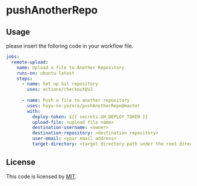 # pushAnotherRepo

## Usage

please insert the folloring code in your workflow file.
```yaml
jobs:
  remote-upload:
    name: Upload a file to Another Repository
    runs-on: ubuntu-latest
    steps:
      - name: Set up Git repository
        uses: actions/checkout@v2
        
      - name: Push a file to another repository
        uses: huyu-no-yozora/pushAnotherRepo@master
        with:
          deploy-token: ${{ secrets.GH_DEPLOY_TOKEN }}
          upload-file: <upload file name>
          destination-username: <owner>
          destination-repository: <destination repository>
          user-email: <your email address>
          target-directory: <target directory path under the root directory of destination repository>
```

## License
This code is licensed by [MIT](LICENSE).


